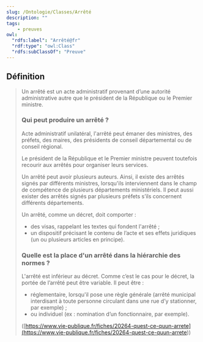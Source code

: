```yaml
---
slug: /Ontologie/Classes/Arrêté
description: ""
tags:
    - preuves
owl:
  "rdfs:label": "Arrêté@fr"
  "rdf:type": "owl:Class"
  "rdfs:subClassOf": "Preuve"
---
```


<OntologyTable frontMatter={frontMatter}/>

## Définition

> Un arrêté est un acte administratif provenant d’une autorité administrative autre que le président de la République ou le Premier ministre.
>
> ### Qui peut produire un arrêté ?
>
> Acte administratif unilatéral, l'arrêté peut émaner des ministres, des préfets, des maires, des présidents de conseil départemental ou de conseil régional.
>
> Le président de la République et le Premier ministre peuvent toutefois recourir aux arrêtés pour organiser leurs services.
>
> Un arrêté peut avoir plusieurs auteurs. Ainsi, il existe des arrêtés signés par différents ministres, lorsqu'ils interviennent dans le champ de compétence de plusieurs départements ministériels. Il peut aussi exister des arrêtés signés par plusieurs préfets s’ils concernent différents départements.
>
> Un arrêté, comme un décret, doit comporter :
>
> * des visas, rappelant les textes qui fondent l'arrêté ;
> * un dispositif précisant le contenu de l’acte et ses effets juridiques (un ou plusieurs articles en principe).
>
> ### Quelle est la place d'un arrêté dans la hiérarchie des normes ?
>
> L'arrêté est inférieur au décret. Comme c’est le cas pour le décret, la portée de l’arrêté peut être variable. Il peut être :
>
> * réglementaire, lorsqu'il pose une règle générale (arrêté municipal interdisant à toute personne circulant dans une rue d’y stationner, par exemple) ;
> * ou individuel (ex : nomination d’un fonctionnaire, par exemple).
>
> ([https://www.vie-publique.fr/fiches/20264-quest-ce-quun-arrete](<https://www.vie-publique.fr/fiches/20264-quest-ce-quun-arrete>))
